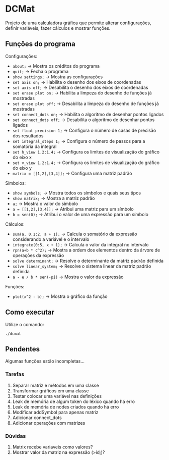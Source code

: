 # DCMat

Projeto de uma calculadora gráfica que permite alterar configurações, definir variáveis, fazer cálculos e mostrar funções.

## Funções do programa

Configurações:
* `about;` -> Mostra os créditos do programa
* `quit;` -> Fecha o programa
* `show settings;` -> Mostra as configurações
* `set axis on;` -> Habilita o desenho dos eixos de coordenadas
* `set axis off;` -> Desabilita o desenho dos eixos de coordenadas
* `set erase plot on;` -> Habilita a limpeza do desenho de funções já mostradas
* `set erase plot off;` -> Desabilita a limpeza do desenho de funções já mostradas
* `set connect_dots on;` -> Habilita o algoritmo de desenhar pontos ligados
* `set connect_dots off;` -> Desabilita o algoritmo de desenhar pontos ligados
* `set float precision 1;` -> Configura o número de casas de precisão dos resultados
* `set integral_steps 1;` -> Configura o número de passos para a somatória da integral
* `set h_view 1.2:1.4;` -> Configura os limites de visualização do gráfico do eixo x
* `set v_view 1.2:1.4;` -> Configura os limites de visualização do gráfico do eixo y
* `matrix = [[1,2],[3,4]];` -> Configura uma matriz padrão

Símbolos:
* `show symbols;` -> Mostra todos os símbolos e quais seus tipos
* `show matrix;` -> Mostra a matriz padrão
* `a;` -> Mostra o valor do símbolo
* `a = [[1,2],[3,4]];` -> Atribui uma matriz para um símbolo
* `b = sen(0);` -> Atribui o valor de uma expressão para um símbolo

Cálculos:
* `sum(a, 0.1:2, a + 1);` -> Calcula o somatório da expressão considerando a variável e o intervalo 
* `integrate(0:5, x + 1);` -> Calcula o valor da integral no intervalo 
* `rpn(a+b * c^2);` -> Mostra a ordem dos elementos dentro da árvore de operações da expressão 
* `solve determinant;` -> Resolve o determinante da matriz padrão definida
* `solve linear_system;` -> Resolve o sistema linear da matriz padrão definida
* `a - e / b * sen(-pi)` -> Mostra o valor da expressão

Funções:
* `plot(x^2 - b);` -> Mostra o gráfico da função

## Como executar

Utilize o comando:
```
./dcmat
```

## Pendentes

Algumas funções estão incompletas...

### Tarefas

1. Separar matriz e métodos em uma classe
2. Transformar gráficos em uma classe
3. Testar colocar uma variável nas definições
4. Leak de memória de algum token do léxico quando há erro
5. Leak de memória de nodes criados quando há erro
6. Modificar addSymbol para apenas matriz
7. Adicionar connect_dots
8. Adicionar operações com matrizes

### Dúvidas

1. Matrix recebe variaveis como valores?
2. Mostrar valor da matriz na expressão (>id;)?
